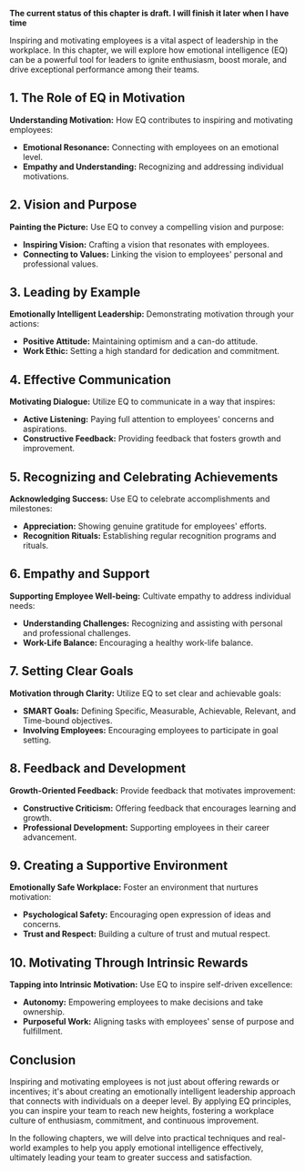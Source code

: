 **The current status of this chapter is draft. I will finish it later when I have time**

Inspiring and motivating employees is a vital aspect of leadership in the workplace. In this chapter, we will explore how emotional intelligence (EQ) can be a powerful tool for leaders to ignite enthusiasm, boost morale, and drive exceptional performance among their teams.

**1. The Role of EQ in Motivation**
-----------------------------------

**Understanding Motivation:** How EQ contributes to inspiring and motivating employees:

* **Emotional Resonance:** Connecting with employees on an emotional level.
* **Empathy and Understanding:** Recognizing and addressing individual motivations.

**2. Vision and Purpose**
-------------------------

**Painting the Picture:** Use EQ to convey a compelling vision and purpose:

* **Inspiring Vision:** Crafting a vision that resonates with employees.
* **Connecting to Values:** Linking the vision to employees' personal and professional values.

**3. Leading by Example**
-------------------------

**Emotionally Intelligent Leadership:** Demonstrating motivation through your actions:

* **Positive Attitude:** Maintaining optimism and a can-do attitude.
* **Work Ethic:** Setting a high standard for dedication and commitment.

**4. Effective Communication**
------------------------------

**Motivating Dialogue:** Utilize EQ to communicate in a way that inspires:

* **Active Listening:** Paying full attention to employees' concerns and aspirations.
* **Constructive Feedback:** Providing feedback that fosters growth and improvement.

**5. Recognizing and Celebrating Achievements**
-----------------------------------------------

**Acknowledging Success:** Use EQ to celebrate accomplishments and milestones:

* **Appreciation:** Showing genuine gratitude for employees' efforts.
* **Recognition Rituals:** Establishing regular recognition programs and rituals.

**6. Empathy and Support**
--------------------------

**Supporting Employee Well-being:** Cultivate empathy to address individual needs:

* **Understanding Challenges:** Recognizing and assisting with personal and professional challenges.
* **Work-Life Balance:** Encouraging a healthy work-life balance.

**7. Setting Clear Goals**
--------------------------

**Motivation through Clarity:** Utilize EQ to set clear and achievable goals:

* **SMART Goals:** Defining Specific, Measurable, Achievable, Relevant, and Time-bound objectives.
* **Involving Employees:** Encouraging employees to participate in goal setting.

**8. Feedback and Development**
-------------------------------

**Growth-Oriented Feedback:** Provide feedback that motivates improvement:

* **Constructive Criticism:** Offering feedback that encourages learning and growth.
* **Professional Development:** Supporting employees in their career advancement.

**9. Creating a Supportive Environment**
----------------------------------------

**Emotionally Safe Workplace:** Foster an environment that nurtures motivation:

* **Psychological Safety:** Encouraging open expression of ideas and concerns.
* **Trust and Respect:** Building a culture of trust and mutual respect.

**10. Motivating Through Intrinsic Rewards**
--------------------------------------------

**Tapping into Intrinsic Motivation:** Use EQ to inspire self-driven excellence:

* **Autonomy:** Empowering employees to make decisions and take ownership.
* **Purposeful Work:** Aligning tasks with employees' sense of purpose and fulfillment.

**Conclusion**
--------------

Inspiring and motivating employees is not just about offering rewards or incentives; it's about creating an emotionally intelligent leadership approach that connects with individuals on a deeper level. By applying EQ principles, you can inspire your team to reach new heights, fostering a workplace culture of enthusiasm, commitment, and continuous improvement.

In the following chapters, we will delve into practical techniques and real-world examples to help you apply emotional intelligence effectively, ultimately leading your team to greater success and satisfaction.
